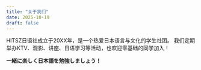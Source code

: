 ```yaml
---
title: "关于我们"
date: 2025-10-19
draft: false
---
```


HITSZ日语社成立于20XX年，是一个热爱日本语言与文化的学生社团。 我们定期举办KTV、观影、讲座、日语学习等活动，也欢迎零基础的同学加入！

**一緒に楽しく日本語を勉強しましょう！**
